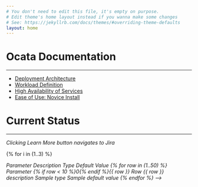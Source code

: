 ```yaml
---
# You don't need to edit this file, it's empty on purpose.
# Edit theme's home layout instead if you wanna make some changes
# See: https://jekyllrb.com/docs/themes/#overriding-theme-defaults
layout: home
---
```


# Ocata Documentation
___

<ul class="topnav" id="myTopnav">
  <li><a href="https://goo.gl/51e29g">Deployment Architecture</a></li>
  <li><a href="https://goo.gl/Cx6LtF">Workload Definition</a></li>
  <li><a href="https://goo.gl/erWDBb">High Availability of Services</a></li>
  <li><a href="https://goo.gl/n8r0A4">Ease of Use: Novice Install</a></li>
</ul>


# Current Status
___
_Clicking Learn More button navigates to Jira_  

{% for i in (1..3) %}
<div class="col-md-4 col-sm-6">
    <div class="panel panel-default text-center">
        <div class="panel-heading">
            <span class="fa-stack fa-5x">
                  <i class="fa fa-circle fa-stack-2x
                  {% if i == 2 %} {% assign status = "willmiss" %} text-danger
                  {% elsif i == 1 %} {% assign status = "ontarget" %} text-success
                  {% else %} {% assign status = "blocked" %} text-muted {% endif %}"></i>
                  <i class="fa fa-cog fa-stack-1x
                  {% case status %}
                    {% when 'blocked' %}

                    {% else %}
                      fa-spin
                  {% endcase %} fa-inverse"></i>
            </span>
        </div>
        <div class="panel-body">
            <h4 id="epic-{{ i }}">Epic {{ i }}<a class="anchorjs-link " href="#"></a></h4>
            {% case status %}
              {% when 'ontarget' %}
                <p>Epic is considered ontarget with green status and running gear.</p>
              {% when 'willmiss' %}
                <p>Epic is considered willmiss; red status and running gear - work being done.</p>
              {% when 'blocked' %}
                <p>Epic is considered blocked with grey status and stopped gear.</p>
            {% endcase %}
            <a href="https://01.org/jira/secure/RapidBoard.jspa?rapidView=36&projectKey=OSIC" class="btn btn-primary">Learn More</a>
        </div>
    </div>
</div>
{% endfor %}

<!-- <table id="sampletable" class="datatable">
   <thead>
      <tr>
         <th>Parameter</th>
         <th>Description</th>
         <th>Type</th>
         <th>Default Value</th>
      </tr>
   </thead>
   <tbody>
    {% for row in (1..50) %}
      <tr>
         <td>Parameter {% if row < 10 %}0{% endif %}{{ row }}</td>
         <td>Row {{ row }} description
         </td>
         <td>Sample type</td>
         <td>Sample default value</td>
      </tr>
    {% endfor %}
   </tbody>
</table> -->
